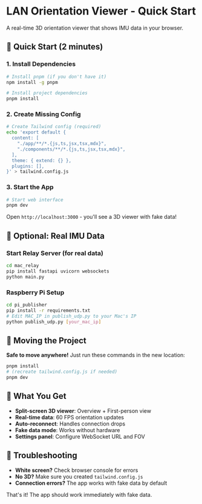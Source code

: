 # LAN Orientation Viewer - Quick Start

A real-time 3D orientation viewer that shows IMU data in your browser.

## 🚀 Quick Start (2 minutes)

### 1. Install Dependencies
```bash
# Install pnpm (if you don't have it)
npm install -g pnpm

# Install project dependencies
pnpm install
```

### 2. Create Missing Config
```bash
# Create Tailwind config (required)
echo 'export default {
  content: [
    "./app/**/*.{js,ts,jsx,tsx,mdx}",
    "./components/**/*.{js,ts,jsx,tsx,mdx}",
  ],
  theme: { extend: {} },
  plugins: [],
}' > tailwind.config.js
```

### 3. Start the App
```bash
# Start web interface
pnpm dev
```

Open `http://localhost:3000` - you'll see a 3D viewer with fake data!

## 🔧 Optional: Real IMU Data

### Start Relay Server (for real data)
```bash
cd mac_relay
pip install fastapi uvicorn websockets
python main.py
```

### Raspberry Pi Setup
```bash
cd pi_publisher
pip install -r requirements.txt
# Edit MAC_IP in publish_udp.py to your Mac's IP
python publish_udp.py [your_mac_ip]
```

## 📁 Moving the Project

**Safe to move anywhere!** Just run these commands in the new location:

```bash
pnpm install
# (recreate tailwind.config.js if needed)
pnpm dev
```

## 🎯 What You Get

- **Split-screen 3D viewer**: Overview + First-person view
- **Real-time data**: 60 FPS orientation updates
- **Auto-reconnect**: Handles connection drops
- **Fake data mode**: Works without hardware
- **Settings panel**: Configure WebSocket URL and FOV

## 🐛 Troubleshooting

- **White screen?** Check browser console for errors
- **No 3D?** Make sure you created `tailwind.config.js`
- **Connection errors?** The app works with fake data by default

That's it! The app should work immediately with fake data.
